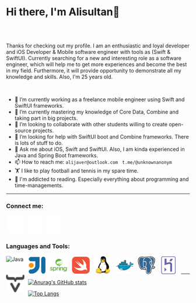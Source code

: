 
# Hi there, I'm Alisultan👋 


<br>

<br>

Thanks for checking out my profile. I am an enthusiastic and loyal developer and iOS Developer & Mobile software engineer with tools as (Swift & SwiftUI). Currently searching for a new and interesting role as a software engineer,  which will help me to get more experiences and become the best in my field. Furthermore, it will provide opportunity to demonstrate all my knowledge and skills. Also, I'm 25 years old.

<br>


- 🔭 I’m currently working as a freelance mobile engineer using Swift and SwiftUI frameworks.
- 🌱 I’m currently mastering my knowledge of Core Data, Combine and taking part in big projects.
- 👯 I’m looking to collaborate with other students willing to create open-source projects.
- 🤔 I’m looking for help with SwiftUI boot and Combine frameworks. There is lots of stuff to do.
- 💬 Ask me about iOS, Swift and SwiftUI. Also, I am kinda experienced in Java and Spring Boot frameworks.
- 📫 How to reach me: ```alijaver@outlook.com```   &nbsp; ```t.me/@unknownanonym```
- 🏋️ I like to play football and tennis in my spare time.             
- 📖 I'm addicted to reading. Especially everything about programming and time-managements.                      

***


### Connect me:


[![website](./img/twitter-dark.svg)](https://twitter.com/iam_alisultan) 
[![website](./img/linkedin-dark.svg)](https://www.linkedin.com/in/alissultan-abdullayev-24051b175/) 
[![website](./img/globe-dark.svg)](http://h70113i0.beget.tech/) 


### Languages and Tools:

<img align="left" alt="Java" width="50px" src="https://cdn.jsdelivr.net/gh/devicons/devicon/icons/apple/apple-original.svg" style="padding-right:10px;" />         
<img align="left" alt="Intellij Idea" width="50px" src="https://github.com/devicons/devicon/blob/v2.14.0/icons/intellij/intellij-original.svg" style="padding-right:10px;"/>
<img align="left" alt="Spring Boot" width="50px" src="https://github.com/devicons/devicon/blob/v2.14.0/icons/spring/spring-original-wordmark.svg" style="padding-right:10px;"/>
<img align="left" alt="Swift" width="50px" src="https://github.com/devicons/devicon/blob/v2.14.0/icons/swift/swift-original.svg" style="padding-right:10px;"/>
<img align="left" alt="Linux" width="50px" src="https://github.com/devicons/devicon/blob/v2.14.0/icons/linux/linux-original.svg" style="padding-right:10px;"/>
<img align="left" alt="Docker" width="50px" src="https://github.com/devicons/devicon/blob/v2.14.0/icons/docker/docker-original.svg" style="padding-right:10px;"/>
<img align="left" alt="PostgreSql" width="50px" src="https://github.com/devicons/devicon/blob/v2.14.0/icons/postgresql/postgresql-original.svg" style="padding-right:10px;"/>
<img align="left" alt="PostgreSql" width="50px" src="https://github.com/devicons/devicon/blob/v2.14.0/icons/heroku/heroku-original.svg" style="padding-right:10px;"/>
<img align="left" alt="Vaadin" width="50px" src="https://github.com/vaadin/vaadin-icons/blob/master/assets/svg/vaadin-h.svg" style="padding-right:10px;"/>

<br />
<br />

---



[![Anurag's GitHub stats](https://github-readme-stats.vercel.app/api?username=AlisultanAbdullayev&count_private=true&show_icons=true&theme=prussian)](https://github.com/anuraghazra/github-readme-stats)


[![Top Langs](https://github-readme-stats.vercel.app/api/top-langs/?username=AlisultanAbdullayev&langs_count=3)](https://github.com/anuraghazra/github-readme-stats)

